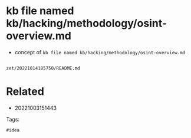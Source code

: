 # kb file named kb/hacking/methodology/osint-overview.md

- concept of `kb file named kb/hacking/methodology/osint-overview.md`

```
```

` zet/20221014185750/README.md `

# Related

- 20221003151443

Tags:

    #idea
